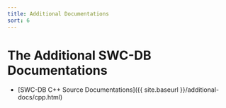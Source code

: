 ```yaml
---
title: Additional Documentations
sort: 6
---
```



# The Additional SWC-DB Documentations

* [SWC-DB C++ Source Documentations]({{ site.baseurl }}/additional-docs/cpp.html)
